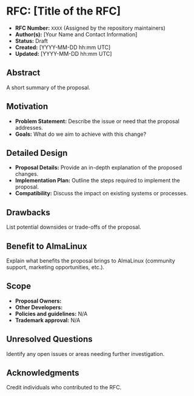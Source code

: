 # RFC: [Title of the RFC]

* **RFC Number:** `XXXX` (Assigned by the repository maintainers)
* **Author(s):** [Your Name and Contact Information]
* **Status:** Draft
* **Created:** [YYYY-MM-DD hh:mm UTC]
* **Updated:** [YYYY-MM-DD hh:mm UTC]

## Abstract

A short summary of the proposal.

## Motivation

* **Problem Statement:** Describe the issue or need that the proposal addresses.
* **Goals:** What do we aim to achieve with this change?

## Detailed Design

* **Proposal Details:** Provide an in-depth explanation of the proposed changes.
* **Implementation Plan:** Outline the steps required to implement the proposal.
* **Compatibility:** Discuss the impact on existing systems or processes.

## Drawbacks

List potential downsides or trade-offs of the proposal.

## Benefit to AlmaLinux

Explain what benefits the proposal brings to AlmaLinux (community support, marketing opportunities, etc.).

## Scope

* **Proposal Owners:**
* **Other Developers:**
* **Policies and guidelines:** N/A
* **Trademark approval:** N/A

## Unresolved Questions

Identify any open issues or areas needing further investigation.

## Acknowledgments

Credit individuals who contributed to the RFC.
